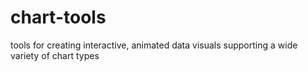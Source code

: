# chart-tools
tools for creating interactive, animated data visuals supporting a wide variety of chart types
